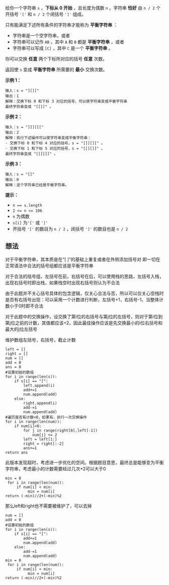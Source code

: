 给你一个字符串 `s` ，**下标从 0 开始** ，且长度为偶数 `n` 。字符串 **恰好** 由 `n / 2` 个开括号 `'['` 和 `n / 2` 个闭括号 `']'` 组成。

只有能满足下述所有条件的字符串才能称为 **平衡字符串** ：

- 字符串是一个空字符串，或者
- 字符串可以记作 `AB` ，其中 `A` 和 `B` 都是 **平衡字符串** ，或者
- 字符串可以写成 `[C]` ，其中 `C` 是一个 **平衡字符串** 。

你可以交换 **任意** 两个下标所对应的括号 **任意** 次数。

返回使 `s` 变成 **平衡字符串** 所需要的 **最小** 交换次数。

**示例 1：**

	输入：s = "][]["
	输出：1
	解释：交换下标 0 和下标 3 对应的括号，可以使字符串变成平衡字符串
	最终字符串变成 "[[]]" 。

**示例 2：**

	输入：s = "]]][[["
	输出：2
	解释：执行下述操作可以使字符串变成平衡字符串：
	- 交换下标 0 和下标 4 对应的括号，s = "[]][][" 。
	- 交换下标 1 和下标 5 对应的括号，s = "[[][]]" 。
	最终字符串变成 "[[][]]" 。

**示例 3：**

	输入：s = "[]"
	输出：0
	解释：这个字符串已经是平衡字符串。

**提示：**

- `n == s.length`
- `2 <= n <= 106`
- `n` 为偶数
- `s[i]` 为`'['` 或 `']'`
- 开括号 `'['` 的数目为 `n / 2` ，闭括号 `']'` 的数目也是 `n / 2`

## 想法

对于平衡字符串，其本质是在“\[ \]”的基础上重复或者在外侧添加括号对
即一切在正常语法中合法的括号组都应该是平衡字符串

对于合法的括号组，左括号在前，右括号在后，可以使用栈的思路，左括号入栈，出现右括号时即出栈，如果栈空时出现右括号则认为不合法

由于此题并不关心括号具体的包含逻辑，仅关心合法与否，所以可以仅关心空栈时是否有右括号出现：可以采用一个计数进行判断，左括号+1，右括号-1，当整体计数小于0时即不合法

对于此题中的交换操作，设交换了第i位的右括号与第j位的左括号，则对于第i位到第j位之前的计数，其值都应该+2，因此最佳操作应该是先交换最小的i位右括号和最大的j位左括号

维护数组左括号，右括号，截止计数

	left = []
	right = []
	num = []
	add = 0
	ans = 0
	#设置初始的数组
	for i in range(len(s)):
		if s[i] == "[":
			left.append(i)
			add+=1
			num.append(add)
		else:
			right.append(i)
			add-=1
			num.append(add)
	#遍历是否有计数<0，如果有，执行一次交换操作
	for i in range(len(num)):
		if num[i]<0:
			for j in range(right[0],left[-1])
				num[j] += 2
			left = left[1:]
			right = right[:-2]
			ans+=1
	return ans

此版本发现超时，考虑进一步优化的空间。根据题目意思，最终总是能够变为平衡字符串，考虑最小的计数需要经过几次+2可以大于0

	min = 0
	 for i in range(len(num)):
		 if num[i] < min:
			  min = num[i]
	return (-min)//2+(-min)%2
那么left和right也不需要被维护了，可以去掉

	num = []
	add = 0
	#设置初始的数组
	for i in range(len(s)):
		if s[i] == "[":
			add+=1
			num.append(add)
		else:
			add-=1
			num.append(add)
	min = 0
	 for i in range(len(num)):
		 if num[i] < min:
			  min = num[i]
	return (-min)//2+(-min)%2
